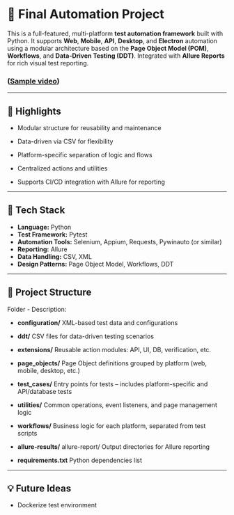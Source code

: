 # 🚀 Final Automation Project

This is a full-featured, multi-platform **test automation framework** built with Python. It supports **Web**, **Mobile**, **API**, **Desktop**, and **Electron** automation using a modular architecture based on the **Page Object Model (POM)**, **Workflows**, and **Data-Driven Testing (DDT)**. Integrated with **Allure Reports** for rich visual test reporting.

### ([Sample video](https://github.com/user-attachments/assets/2482df07-7b11-41b0-b2a5-9c03a4890007))

---
## 📌 Highlights
- Modular structure for reusability and maintenance

- Data-driven via CSV for flexibility

- Platform-specific separation of logic and flows

- Centralized actions and utilities

- Supports CI/CD integration with Allure for reporting

---

## 🧰 Tech Stack





- **Language:** Python
- **Test Framework:** Pytest
- **Automation Tools:** Selenium, Appium, Requests, Pywinauto (or similar)
- **Reporting:** Allure
- **Data Handling:** CSV, XML
- **Design Patterns:** Page Object Model, Workflows, DDT

---

## 📁 Project Structure

Folder -	Description:

- **configuration/**	XML-based test data and configurations

- **ddt/**	CSV files for data-driven testing scenarios

- **extensions/**	Reusable action modules: API, UI, DB, verification, etc.

- **page_objects/**	Page Object definitions grouped by platform (web, mobile, desktop, etc.)

- **test_cases/**	Entry points for tests – includes platform-specific and API/database tests

- **utilities/**	Common operations, event listeners, and page management logic

- **workflows/**	Business logic for each platform, separated from test scripts

- **allure-results/** allure-report/	Output directories for Allure reporting

- **requirements.txt**	Python dependencies list
---

## 💡 Future Ideas
- Dockerize test environment

